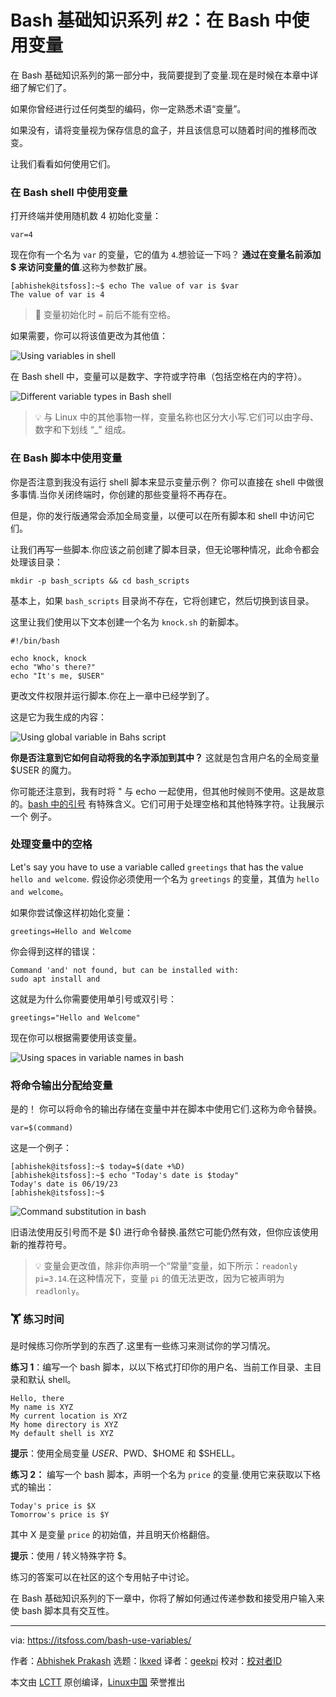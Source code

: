 [#]: subject: "Bash Basics Series #2: Using Variables in Bash"
[#]: via: "https://itsfoss.com/bash-use-variables/"
[#]: author: "Abhishek Prakash https://itsfoss.com/author/abhishek/"
[#]: collector: "lkxed"
[#]: translator: "geekpi"
[#]: reviewer: " "
[#]: publisher: " "
[#]: url: " "

Bash 基础知识系列 #2：在 Bash 中使用变量
======

在 Bash 基础知识系列的第一部分中，我简要提到了变量.现在是时候在本章中详细了解它们了。

如果你曾经进行过任何类型的编码，你一定熟悉术语“变量”。

如果没有，请将变量视为保存信息的盒子，并且该信息可以随着时间的推移而改变。

让我们看看如何使用它们。

### 在 Bash shell 中使用变量

打开终端并使用随机数 4 初始化变量：

```
var=4
```

现在你有一个名为 `var` 的变量，它的值为 `4`.想验证一下吗？ **通过在变量名前添加 $ 来访问变量的值**.这称为参数扩展。

```
[abhishek@itsfoss]:~$ echo The value of var is $var
The value of var is 4
```

> 🚧 变量初始化时 `=` 前后不能有空格。

如果需要，你可以将该值更改为其他值：

![Using variables in shell][1]

在 Bash shell 中，变量可以是数字、字符或字符串（包括空格在内的字符）。

![Different variable types in Bash shell][2]

> 💡 与 Linux 中的其他事物一样，变量名称也区分大小写.它们可以由字母、数字和下划线 “\_” 组成。


### 在 Bash 脚本中使用变量

你是否注意到我没有运行 shell 脚本来显示变量示例？ 你可以直接在 shell 中做很多事情.当你关闭终端时，你创建的那些变量将不再存在。

但是，你的发行版通常会添加全局变量，以便可以在所有脚本和 shell 中访问它们。

让我们再写一些脚本.你应该之前创建了脚本目录，但无论哪种情况，此命令都会处理该目录：

```
mkdir -p bash_scripts && cd bash_scripts
```

基本上，如果 `bash_scripts` 目录尚不存在，它将创建它，然后切换到该目录。

这里让我们使用以下文本创建一个名为 `knock.sh` 的新脚本。

```
#!/bin/bash

echo knock, knock
echo "Who's there?"
echo "It's me, $USER"
```

更改文件权限并运行脚本.你在上一章中已经学到了。

这是它为我生成的内容：

![Using global variable in Bahs script][3]

**你是否注意到它如何自动将我的名字添加到其中？** 这就是包含用户名的全局变量 $USER 的魔力。

你可能还注意到，我有时将 " 与 echo 一起使用，但其他时候则不使用。这是故意的。[bash 中的引号][4] 有特殊含义。它们可用于处理空格和其他特殊字符。让我展示一个 例子。

### 处理变量中的空格

Let's say you have to use a variable called `greetings` that has the value `hello and welcome`.
假设你必须使用一个名为 `greetings` 的变量，其值为 `hello and welcome`。

如果你尝试像这样初始化变量：

```
greetings=Hello and Welcome
```

你会得到这样的错误：

```
Command 'and' not found, but can be installed with:
sudo apt install and
```

这就是为什么你需要使用单引号或双引号：

```
greetings="Hello and Welcome"
```

现在你可以根据需要使用该变量。

![Using spaces in variable names in bash][5]

### 将命令输出分配给变量

是的！ 你可以将命令的输出存储在变量中并在脚本中使用它们.这称为命令替换。

```
var=$(command)
```

这是一个例子：

```
[abhishek@itsfoss]:~$ today=$(date +%D)
[abhishek@itsfoss]:~$ echo "Today's date is $today"
Today's date is 06/19/23
[abhishek@itsfoss]:~$
```

![Command substitution in bash][6]

旧语法使用反引号而不是 $() 进行命令替换.虽然它可能仍然有效，但你应该使用新的推荐符号。

> 💡 变量会更改值，除非你声明一个“常量”变量，如下所示：`readonly pi=3.14`.在这种情况下，变量 `pi` 的值无法更改，因为它被声明为 `readlonly`。

### 🏋️ 练习时间

是时候练习你所学到的东西了.这里有一些练习来测试你的学习情况。

**练习 1**：编写一个 bash 脚本，以以下格式打印你的用户名、当前工作目录、主目录和默认 shell。

```
Hello, there
My name is XYZ
My current location is XYZ
My home directory is XYZ
My default shell is XYZ
```

**提示**：使用全局变量 $USER、$PWD、$HOME 和 $SHELL。

**练习 2：** 编写一个 bash 脚本，声明一个名为 `price` 的变量.使用它来获取以下格式的输出：

```
Today's price is $X
Tomorrow's price is $Y
```

其中 X 是变量 `price` 的初始值，并且明天价格翻倍。

**提示**：使用 / 转义特殊字符 $。

练习的答案可以在社区的这个专用帖子中讨论。

在 Bash 基础知识系列的下一章中，你将了解如何通过传递参数和接受用户输入来使 bash 脚本具有交互性。

--------------------------------------------------------------------------------

via: https://itsfoss.com/bash-use-variables/

作者：[Abhishek Prakash][a]
选题：[lkxed][b]
译者：[geekpi](https://github.com/geekpi)
校对：[校对者ID](https://github.com/校对者ID)

本文由 [LCTT](https://github.com/LCTT/TranslateProject) 原创编译，[Linux中国](https://linux.cn/) 荣誉推出

[a]: https://itsfoss.com/author/abhishek/
[b]: https://github.com/lkxed/
[1]: https://itsfoss.com/content/images/2023/06/Using-variables-in-shell.png
[2]: https://itsfoss.com/content/images/2023/06/bash-variables-types.png
[3]: https://itsfoss.com/content/images/2023/06/using-global-variable-bash-script.png
[4]: https://linuxhandbook.com:443/quotes-in-bash/
[5]: https://itsfoss.com/content/images/2023/06/using-spaces-in-bash-variable.png
[6]: https://itsfoss.com/content/images/2023/06/command-substitue-bash-variable.png
